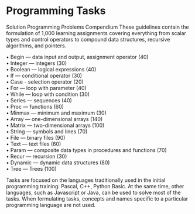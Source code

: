 # Programming Tasks

Solution Programming Problems Compendium These guidelines contain the formulation of 1,000 learning assignments covering everything from scalar types and control operators to compound data structures, recursive algorithms, and pointers.

• Begin — data input and output, assignment operator (40) <br>
• Integer — integers (30) <br>
• Boolean — logical expressions (40) <br>
• If — conditional operator (30) <br>
• Case - selection operator (20) <br>
• For — loop with parameter (40) <br>
• While — loop with condition (30) <br>
• Series — sequences (40) <br>
• Proc — functions (60) <br>
• Minmax — minimum and maximum (30) <br>
• Array — one-dimensional arrays (140) <br>
• Matrix — two-dimensional arrays (100) <br>
• String — symbols and lines (70) <br>
• File — binary files (90) <br>
• Text — text files (60) <br>
• Param — composite data types in procedures and functions (70) <br>
• Recur — recursion (30) <br>
• Dynamic — dynamic data structures (80) <br>
• Tree — Trees (100)

Tasks are focused on the languages ​​traditionally used in the initial programming training: Pascal, С++, Python Basic. At the same time, other languages, such as Javascript or Java, can be used to solve most of the tasks. When formulating tasks, concepts and names specific to a particular programming language are not used.
